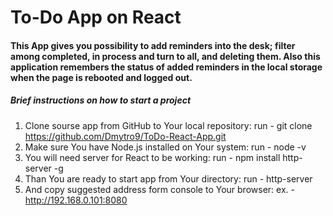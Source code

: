 <h1>To-Do App on React</h>

<h4>This App gives you possibility to add reminders into the desk; filter among completed, in process and turn to all, and deleting them.
 Also this application remembers the status of added reminders in the local storage when the page is rebooted and logged out.</h4>

<h5>Brief instructions on how to start a project</h5>

1. Clone sourse app from GitHub to Your local repository: run - git clone https://github.com/Dmytro9/ToDo-React-App.git
1. Make sure You have Node.js installed on Your system: run - node -v
2. You will need server for React to be working: run - npm install http-server -g
3. Than You are ready to start app from Your directory: run - http-server
5. And copy suggested address form console to Your browser: ex. - http://192.168.0.101:8080
